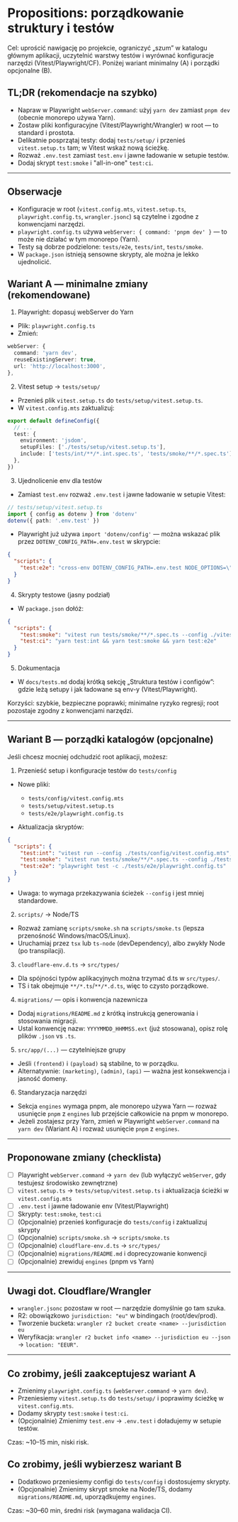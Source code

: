 # Propositions: porządkowanie struktury i testów

Cel: uprościć nawigację po projekcie, ograniczyć „szum” w katalogu głównym aplikacji, uczytelnić warstwy testów i wyrównać konfiguracje narzędzi (Vitest/Playwright/CF). Poniżej wariant minimalny (A) i porządki opcjonalne (B).

## TL;DR (rekomendacje na szybko)

- Napraw w Playwright `webServer.command`: użyj `yarn dev` zamiast `pnpm dev` (obecnie monorepo używa Yarn).  
- Zostaw pliki konfiguracyjne (Vitest/Playwright/Wrangler) w root — to standard i prostota.  
- Delikatnie posprzątaj testy: dodaj `tests/setup/` i przenieś `vitest.setup.ts` tam; w Vitest wskaż nową ścieżkę.  
- Rozważ `.env.test` zamiast `test.env` i jawne ładowanie w setupie testów.  
- Dodaj skrypt `test:smoke` i "all-in-one" `test:ci`.

---

## Obserwacje

- Konfiguracje w root (`vitest.config.mts`, `vitest.setup.ts`, `playwright.config.ts`, `wrangler.jsonc`) są czytelne i zgodne z konwencjami narzędzi.  
- `playwright.config.ts` używa `webServer: { command: 'pnpm dev' }` — to może nie działać w tym monorepo (Yarn).  
- Testy są dobrze podzielone: `tests/e2e`, `tests/int`, `tests/smoke`.  
- W `package.json` istnieją sensowne skrypty, ale można je lekko ujednolicić.

## Wariant A — minimalne zmiany (rekomendowane)

1) Playwright: dopasuj webServer do Yarn

- Plik: `playwright.config.ts`
- Zmień:

```ts
webServer: {
  command: 'yarn dev',
  reuseExistingServer: true,
  url: 'http://localhost:3000',
},
```

2) Vitest setup → `tests/setup/`

- Przenieś plik `vitest.setup.ts` do `tests/setup/vitest.setup.ts`.
- W `vitest.config.mts` zaktualizuj:

```ts
export default defineConfig({
  // ...
  test: {
    environment: 'jsdom',
    setupFiles: ['./tests/setup/vitest.setup.ts'],
    include: ['tests/int/**/*.int.spec.ts', 'tests/smoke/**/*.spec.ts'],
  },
})
```

3) Ujednolicenie env dla testów

- Zamiast `test.env` rozważ `.env.test` i jawne ładowanie w setupie Vitest:

```ts
// tests/setup/vitest.setup.ts
import { config as dotenv } from 'dotenv'
dotenv({ path: '.env.test' })
```

- Playwright już używa `import 'dotenv/config'` — można wskazać plik przez `DOTENV_CONFIG_PATH=.env.test` w skrypcie:

```json
{
  "scripts": {
    "test:e2e": "cross-env DOTENV_CONFIG_PATH=.env.test NODE_OPTIONS=\"--no-deprecation --no-experimental-strip-types\" playwright test"
  }
}
```

4) Skrypty testowe (jasny podział)

- W `package.json` dołóż:

```json
{
  "scripts": {
    "test:smoke": "vitest run tests/smoke/**/*.spec.ts --config ./vitest.config.mts",
    "test:ci": "yarn test:int && yarn test:smoke && yarn test:e2e"
  }
}
```

5) Dokumentacja

- W `docs/tests.md` dodaj krótką sekcję „Struktura testów i configów”: gdzie leżą setupy i jak ładowane są env-y (Vitest/Playwright).

Korzyści: szybkie, bezpieczne poprawki; minimalne ryzyko regresji; root pozostaje zgodny z konwencjami narzędzi.

---

## Wariant B — porządki katalogów (opcjonalne)

Jeśli chcesz mocniej odchudzić root aplikacji, możesz:

1) Przenieść setup i konfiguracje testów do `tests/config`

- Nowe pliki:
  - `tests/config/vitest.config.mts`
  - `tests/setup/vitest.setup.ts`
  - `tests/e2e/playwright.config.ts`

- Aktualizacja skryptów:

```json
{
  "scripts": {
    "test:int": "vitest run --config ./tests/config/vitest.config.mts",
    "test:smoke": "vitest run tests/smoke/**/*.spec.ts --config ./tests/config/vitest.config.mts",
    "test:e2e": "playwright test -c ./tests/e2e/playwright.config.ts"
  }
}
```

- Uwaga: to wymaga przekazywania ścieżek `--config` i jest mniej standardowe.

2) `scripts/` → Node/TS

- Rozważ zamianę `scripts/smoke.sh` na `scripts/smoke.ts` (lepsza przenośność Windows/macOS/Linux).  
- Uruchamiaj przez `tsx` lub `ts-node` (devDependency), albo zwykły Node (po transpilacji).

3) `cloudflare-env.d.ts` → `src/types/`

- Dla spójności typów aplikacyjnych można trzymać d.ts w `src/types/`.  
- TS i tak obejmuje `**/*.ts`/`**/*.d.ts`, więc to czysto porządkowe.

4) `migrations/` — opis i konwencja nazewnicza

- Dodaj `migrations/README.md` z krótką instrukcją generowania i stosowania migracji.  
- Ustal konwencję nazw: `YYYYMMDD_HHMMSS.ext` (już stosowana), opisz rolę plików `.json` vs `.ts`.

5) `src/app/(...)` — czytelniejsze grupy

- Jeśli `(frontend)` i `(payload)` są stabilne, to w porządku.  
- Alternatywnie: `(marketing)`, `(admin)`, `(api)` — ważna jest konsekwencja i jasność domeny.

6) Standaryzacja narzędzi

- Sekcja `engines` wymaga pnpm, ale monorepo używa Yarn — rozważ usunięcie `pnpm` z `engines` lub przejście całkowicie na pnpm w monorepo.  
- Jeżeli zostajesz przy Yarn, zmień w Playwright `webServer.command` na `yarn dev` (Wariant A) i rozważ usunięcie `pnpm` z `engines`.

---

## Proponowane zmiany (checklista)

- [ ] Playwright `webServer.command` → `yarn dev` (lub wyłączyć `webServer`, gdy testujesz środowisko zewnętrzne)  
- [ ] `vitest.setup.ts` → `tests/setup/vitest.setup.ts` i aktualizacja ścieżki w `vitest.config.mts`  
- [ ] `.env.test` i jawne ładowanie env (Vitest/Playwright)  
- [ ] Skrypty: `test:smoke`, `test:ci`  
- [ ] (Opcjonalnie) przenieś konfiguracje do `tests/config` i zaktualizuj skrypty  
- [ ] (Opcjonalnie) `scripts/smoke.sh` → `scripts/smoke.ts`  
- [ ] (Opcjonalnie) `cloudflare-env.d.ts` → `src/types/`  
- [ ] (Opcjonalnie) `migrations/README.md` i doprecyzowanie konwencji  
- [ ] (Opcjonalnie) zrewiduj `engines` (pnpm vs Yarn)

---

## Uwagi dot. Cloudflare/Wrangler

- `wrangler.jsonc` pozostaw w root — narzędzie domyślnie go tam szuka.  
- R2: obowiązkowo `jurisdiction: "eu"` w bindingach (root/dev/prod).  
- Tworzenie bucketa: `wrangler r2 bucket create <name> --jurisdiction eu`  
- Weryfikacja: `wrangler r2 bucket info <name> --jurisdiction eu --json` → `location: "EEUR"`.

---

## Co zrobimy, jeśli zaakceptujesz wariant A

- Zmienimy `playwright.config.ts` (`webServer.command` → `yarn dev`).  
- Przeniesiemy `vitest.setup.ts` do `tests/setup/` i poprawimy ścieżkę w `vitest.config.mts`.  
- Dodamy skrypty `test:smoke` i `test:ci`.  
- (Opcjonalnie) Zmienimy `test.env` → `.env.test` i doładujemy w setupie testów.

Czas: ~10–15 min, niski risk.

## Co zrobimy, jeśli wybierzesz wariant B

- Dodatkowo przeniesiemy configi do `tests/config` i dostosujemy skrypty.  
- (Opcjonalnie) Zmienimy skrypt smoke na Node/TS, dodamy `migrations/README.md`, uporządkujemy `engines`.

Czas: ~30–60 min, średni risk (wymagana walidacja CI).